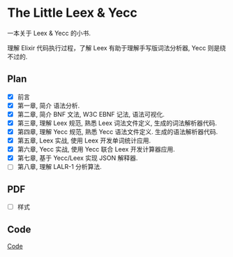 # The Little Leex & Yecc

一本关于 Leex & Yecc 的小书.

理解 Elixir 代码执行过程，了解 Leex 有助于理解手写版词法分析器, Yecc 则是绕不过的.

## Plan

- [x] 前言
- [x] 第一章, 简介 语法分析.
- [x] 第二章, 简介 BNF 文法, W3C EBNF 记法, 语法可视化.
- [x] 第三章, 理解 Leex 规范, 熟悉 Leex 词法文件定义, 生成的词法解析器代码.
- [x] 第四章, 理解 Yecc 规范, 熟悉 Yecc 语法文件定义. 生成的语法解析器代码.
- [x] 第五章, Leex 实战, 使用 Leex 开发单词统计应用.
- [x] 第六章, Yecc 实战, 使用 Yecc 联合 Leex 开发计算器应用.
- [x] 第七章, 基于 Yecc/Leex 实现 JSON 解释器.
- [ ] 第八章, 理解 LALR-1 分析算法.

## PDF

- [ ] 样式

## Code

[Code](https://github.com/zhenyuanlau/leex-yecc-book/tree/main/code)
